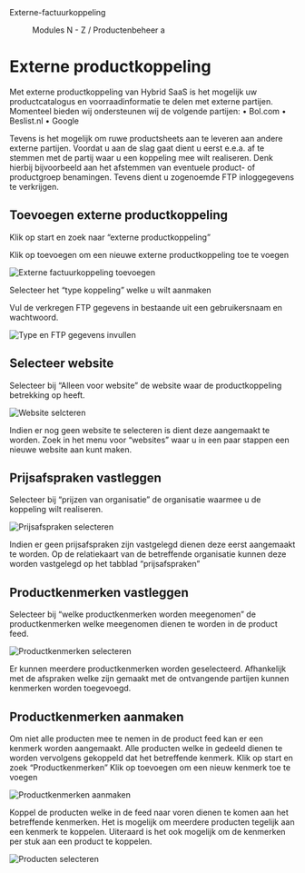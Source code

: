 <properties>
	<page>
		<title>Externe productkoppeling</title>
		<description>Externe-factuurkoppeling</description>
	</page>
	<menu>
		<position>Modules N - Z / Productenbeheer</position>
		<title>Externe Factuurkoppeling</title>
		<sort>a</sort>
	</menu>
</properties>

# Externe productkoppeling #
Met externe productkoppeling van Hybrid SaaS is het mogelijk uw productcatalogus en voorraadinformatie te delen met externe partijen. Momenteel bieden wij ondersteunen wij de volgende partijen:
•	Bol.com
•	Beslist.nl
•	Google

Tevens is het mogelijk om ruwe productsheets aan te leveren aan andere externe partijen.
Voordat u aan de slag gaat dient u eerst e.e.a. af te stemmen met de partij waar u een koppeling mee wilt realiseren. Denk hierbij bijvoorbeeld aan het afstemmen van eventuele product- of productgroep benamingen. Tevens dient u zogenoemde FTP inloggegevens te verkrijgen. 

## Toevoegen externe productkoppeling ##
Klik op start en zoek naar “externe productkoppeling”

Klik op toevoegen om een nieuwe externe productkoppeling toe te voegen

![Externe factuurkoppeling toevoegen](images/externe_productkoppeling_toevoegen.jpg)

Selecteer het “type koppeling” welke u wilt aanmaken

Vul de verkregen FTP gegevens in bestaande uit een gebruikersnaam en wachtwoord.

![Type en FTP gegevens invullen](images/type_FTP_gegevens.jpg)

## Selecteer website ##
Selecteer bij “Alleen voor website” de website waar de productkoppeling betrekking op heeft. 

![Website selcteren](images/website_selecteren.jpg)

<div class="info">
Indien er nog geen website te selecteren is dient deze aangemaakt te worden. Zoek in het menu voor “websites” waar u in een paar stappen een nieuwe website aan kunt maken.
</div>

## Prijsafspraken vastleggen ##
Selecteer bij “prijzen van organisatie” de organisatie waarmee u de koppeling wilt realiseren.

![Prijsafspraken selecteren](images/prijsafspraak_selecteren.jpg)

<div class="info">
Indien er geen prijsafspraken zijn vastgelegd dienen deze eerst aangemaakt te worden. Op de relatiekaart van de betreffende organisatie kunnen deze worden vastgelegd  op het tabblad “prijsafspraken”
</div>

## Productkenmerken vastleggen ##

Selecteer bij “welke productkenmerken worden meegenomen” de productkenmerken welke meegenomen dienen te worden in de product feed.

![Productkenmerken selecteren](images/productkenmerken_selecteren.jpg)

<div class="info">
Er kunnen meerdere productkenmerken worden geselecteerd. Afhankelijk met de afspraken welke zijn gemaakt met de ontvangende partijen kunnen kenmerken worden toegevoegd.
</div>

## Productkenmerken aanmaken ##
Om niet alle producten mee te nemen in de product feed kan er een kenmerk worden aangemaakt. Alle producten welke in gedeeld dienen te worden vervolgens gekoppeld dat het betreffende kenmerk.
Klik op start en zoek “Productkenmerken” 
Klik op toevoegen om een nieuw kenmerk toe te voegen

![Productkenmerken aanmaken](images/kenmerken_aanmaken.jpg)

Koppel de producten welke in de feed naar voren dienen te komen aan het betreffende kenmerken. Het is mogelijk om meerdere producten tegelijk aan een kenmerk te koppelen. Uiteraard is het ook mogelijk om de kenmerken per stuk aan een product te koppelen.

![Producten selecteren](images/producten_selecteren.jpg)
